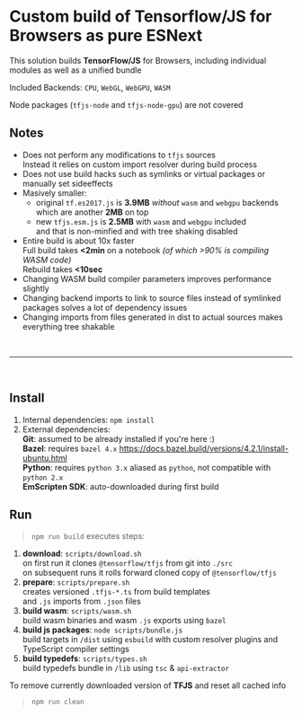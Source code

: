 # Custom build of Tensorflow/JS for Browsers as pure ESNext

This solution builds **TensorFlow/JS** for Browsers, including individual modules as well as a unified bundle  

Included Backends: `CPU`, `WebGL`, `WebGPU`, `WASM`

Node packages (`tfjs-node` and `tfjs-node-gpu`) are not covered  

## Notes

- Does not perform any modifications to `tfjs` sources  
  Instead it relies on custom import resolver during build process
- Does not use build hacks such as symlinks or virtual packages or manually set sideeffects
- Masively smaller:
  - original `tf.es2017.js` is **3.9MB** *without* `wasm` and `webgpu` backends which are another **2MB** on top
  - new `tfjs.esm.js` is **2.5MB** with `wasm` and `webgpu` included  
    and that is non-minfied and with tree shaking disabled  
- Entire build is about 10x faster  
  Full build takes **<2min** on a notebook *(of which >90% is compiling WASM code)*  
  Rebuild takes **<10sec**
- Changing WASM build compiler parameters improves performance slightly
- Changing backend imports to link to source files instead of symlinked packages solves a lot of dependency issues
- Changing imports from files generated in dist to actual sources makes everything tree shakable

<br><hr><br>

## Install

1. Internal dependencies: `npm install`
2. External dependencies:  
   **Git**: assumed to be already installed if you're here :)  
   **Bazel**: requires `bazel 4.x` <https://docs.bazel.build/versions/4.2.1/install-ubuntu.html>  
   **Python**: requires `python 3.x` aliased as `python`, not compatible with `python 2.x`  
   **EmScripten SDK**: auto-downloaded during first build  

## Run

> `npm run build` executes steps:

1. **download**: `scripts/download.sh`  
   on first run it clones `@tensorflow/tfjs` from git into `./src`  
   on subsequent runs it rolls forward cloned copy of `@tensorflow/tfjs`
2. **prepare**: `scripts/prepare.sh`  
   creates versioned `.tfjs-*.ts` from build templates  
   and `.js` imports from `.json` files
3. **build wasm**: `scripts/wasm.sh`  
   build wasm binaries and wasm `.js` exports using `bazel`  
4. **build js packages**: `node scripts/bundle.js`  
   build targets in `/dist` using `esbuild` with custom resolver plugins and TypeScript compiler settings  
5. **build typedefs**: `scripts/types.sh`  
   build typedefs bundle in `/lib` using `tsc` & `api-extractor`  

To remove currently downloaded version of **TFJS** and reset all cached info
> `npm run clean`
